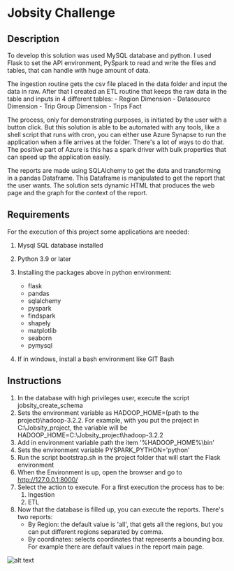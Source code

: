 
# Jobsity Challenge

## Description

To develop this solution was used MySQL database and python. I used Flask to set the API environment, PySpark to read and write the files and tables, that can handle with huge amount of data. 

The ingestion routine gets the csv file placed in the data folder and input the data in raw. After that I created an ETL routine that keeps the raw data in the table and inputs in 4 different tables: 
	- Region Dimension
	- Datasource Dimension
	- Trip Group Dimension
	- Trips Fact
	
The process, only for demonstrating purposes, is initiated by the user with a button click. But this solution is able to be automated with any tools, like a shell script that runs with cron, you can either use Azure Synapse to run the application when a file arrives at the folder. There's a lot of ways to do that. The positive part of Azure is this has a spark driver with bulk properties that can speed up the application easily.

The reports are made using SQLAlchemy to get the data and transforming in a pandas Dataframe. This Dataframe is manipulated to get the report that the user wants. The solution sets dynamic HTML that produces the web page and the graph for the context of the report. 

## Requirements

For the execution of this project some applications are needed:

1. Mysql SQL database installed
2. Python 3.9 or later
3. Installing the packages above in python environment:
	- flask
	- pandas
	- sqlalchemy
	- pyspark
	- findspark
	- shapely
	- matplotlib
	- seaborn
	- pymysql
	
4. If in windows, install a bash environment like GIT Bash

## Instructions

1. In the database with high privileges user, execute the script jobsity_create_schema
2. Sets the environment variable as HADOOP_HOME=(path to the project)\hadoop-3.2.2. For example, with you put the project in C:\Jobsity_project, the variable will be HADOOP_HOME=C:\Jobsity_project\hadoop-3.2.2
3. Add in environment variable path the item '%HADOOP_HOME%\bin'
4. Sets the environment variable PYSPARK_PYTHON='python'
5. Run the script bootstrap.sh in the project folder that will start the Flask environment
6. When the Environment is up, open the browser and go to http://127.0.0.1:8000/
7. Select the action to execute. For a first execution the process has to be:
	1. Ingestion
	2. ETL
8. Now that the database is filled up, you can execute the reports. There's two reports:
	- By Region: the default value is 'all', that gets all the regions, but you can put different regions separated by comma.
	- By coordinates: selects coordinates that represents a bounding box. For example there are default values in the report main page.
	
	
![alt text](https://github.com/marservices/jobsity/images/million_ingest.png?raw=true)
